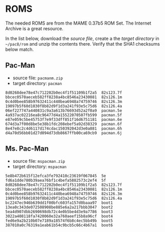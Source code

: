 # ROMS

The needed ROMS are from the MAME 0.37b5 ROM Set. The Internet Archive is a great resource.

In the list below, download the *source file*, create a the *target directory* in `~/pac8/rom` and unzip the contents there. Verify that the SHA1 checksums below match.

## Pac-Man

- source file: `pacmanm.zip`
- target directory: `pacman`

```
8d0268dee78e47c712202b0ec4f1f51109b1f2a5  82s123.7f
bbcec0570aeceb582ff8238a4bc8546a23430081  82s126.1m
0c4d0bee858b97632411c440bea6948a74759746  82s126.3m
19097b5f60d1030f8b82d9f1d3a241f93e5c75d6  82s126.4a
06ef227747a440831c9a3a613b76693d52a2f0a9  pacman.5e
4a937ac02216ea8c96477d4a15522070507fb599  pacman.5f
e87e059c5be45753f7e9f33dff851f16d6751181  pacman.6e
674d3a7f00d8be5e38b1fdc208ebef5a92d38329  pacman.6f
8e47e8c2c4d6117d174cdac150392042d3e0a881  pacman.6h
d4a70d56bb01d27d094d73db8667ffb00ca69cb9  pacman.6j
```

## Ms. Pac-Man

- source file: `mspacman.zip`
- target directory: `mspacman`

```
5e8b472b615f12efca3fe792410c23619f067845  5e
fd6a1dde780b39aea76bf1c4befa5882573c2ef4  5f
8d0268dee78e47c712202b0ec4f1f51109b1f2a5  82s123.7f
bbcec0570aeceb582ff8238a4bc8546a23430081  82s126.1m
0c4d0bee858b97632411c440bea6948a74759746  82s126.3m
19097b5f60d1030f8b82d9f1d3a241f93e5c75d6  82s126.4a
bc2247ec946b639dd1f00bfc603fa157d0baaa97  boot1
13ea0c343de072508908be885e6a2a217bbb3047  boot2
5ea4d907dbb2690698db72c4e0b5be4d3e9a7786  boot3
3022a408118fa7420060e32a760aeef15b8a96cf  boot4
fed6e9a2b210b07e7189a18574f6b8c4ec5bb49b  boot5
387010a0c76319a1eab61b54c9bcb5c66c4b67a1  boot6
```